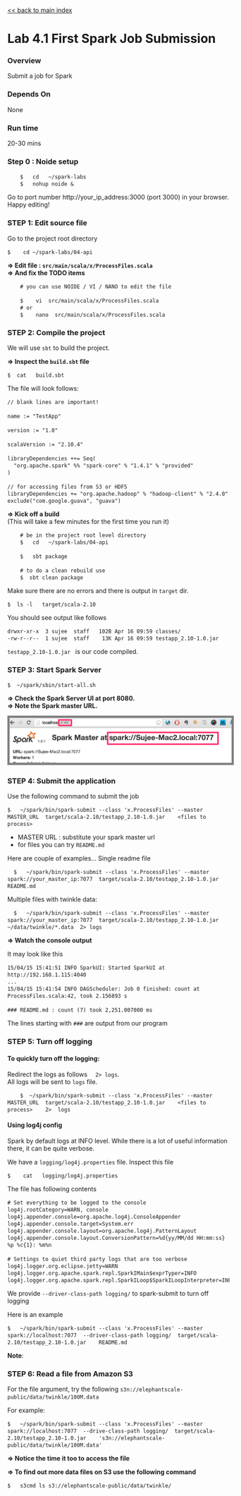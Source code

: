 <link rel='stylesheet' href='../assets/main.css'/>

[<< back to main index](../README.md)

Lab 4.1 First Spark Job Submission
==================================

### Overview
Submit a job for Spark

### Depends On 
None

### Run time
20-30 mins

### Step 0 : Noide setup
```
    $   cd   ~/spark-labs
    $   nohup noide &
```

Go to port number http://your_ip_address:3000  (port 3000) in your browser.   
Happy editing!

### STEP 1: Edit source file

Go to the project root directory

    $    cd ~/spark-labs/04-api


**=> Edit file : `src/main/scala/x/ProcessFiles.scala`**  
**=> And fix the TODO items**

```
    # you can use NOIDE / VI / NANO to edit the file

    $    vi  src/main/scala/x/ProcessFiles.scala
    # or 
    $    nano  src/main/scala/x/ProcessFiles.scala

```


### STEP 2: Compile the project

We will use `sbt` to build the project.  

**=> Inspect the `build.sbt` file**

    $  cat   build.sbt

The file will look follows:

    // blank lines are important!
    
    name := "TestApp"
    
    version := "1.0"
    
    scalaVersion := "2.10.4"
    
    libraryDependencies ++= Seq(
      "org.apache.spark" %% "spark-core" % "1.4.1" % "provided"
    )
    
    // for accessing files from S3 or HDFS
    libraryDependencies += "org.apache.hadoop" % "hadoop-client" % "2.4.0" exclude("com.google.guava", "guava")


**=> Kick off a build**  
(This will take a few minutes for the first time you run it)

```
    # be in the project root level directory
    $   cd   ~/spark-labs/04-api

    $   sbt package

    # to do a clean rebuild use
    $  sbt clean package
```

Make sure there are no errors and there is output in `target` dir.

    $  ls -l   target/scala-2.10

You should see output like follows

    drwxr-xr-x  3 sujee  staff   102B Apr 16 09:59 classes/
    -rw-r--r--  1 sujee  staff    13K Apr 16 09:59 testapp_2.10-1.0.jar

`testapp_2.10-1.0.jar `  is our code compiled.
 

### STEP 3: Start Spark Server

    $  ~/spark/sbin/start-all.sh


**=> Check the Spark Server UI at port 8080.**  
**=> Note the Spark master URL.**  

<img src="../images/5.1b.png" style="border: 5px solid grey; max-width:100%;"/>


### STEP 4: Submit the application

Use the following command to submit the job

    $   ~/spark/bin/spark-submit --class 'x.ProcessFiles' --master MASTER_URL  target/scala-2.10/testapp_2.10-1.0.jar    <files to process>

* MASTER URL : substitute your spark master url
* for files you can try `README.md`

Here are couple of examples... 
Single readme file
```
  $   ~/spark/bin/spark-submit --class 'x.ProcessFiles' --master spark://your_master_ip:7077  target/scala-2.10/testapp_2.10-1.0.jar    README.md
```

Multiple files with twinkle data:
```
  $   ~/spark/bin/spark-submit --class 'x.ProcessFiles' --master spark://your_master_ip:7077  target/scala-2.10/testapp_2.10-1.0.jar    ~/data/twinkle/*.data  2> logs
```


**=> Watch the console output**

It may look like this

    15/04/15 15:41:51 INFO SparkUI: Started SparkUI at http://192.168.1.115:4040
    ...
    15/04/15 15:41:54 INFO DAGScheduler: Job 0 finished: count at ProcessFiles.scala:42, took 2.156893 s

    ### README.md : count (7) took 2,251.007000 ms


The lines starting with `###` are output from our program


### STEP 5:  Turn off logging

#### To quickly turn off the logging:
Redirect the logs as follows `  2> logs`.   
All logs will be sent to `logs` file.  
```
    $  ~/spark/bin/spark-submit --class 'x.ProcessFiles' --master MASTER_URL  target/scala-2.10/testapp_2.10-1.0.jar    <files to process>    2>  logs
```

#### Using log4j config
Spark by default logs at INFO level.  While there is a lot of useful information there, it can be quite verbose.

We have a `logging/log4j.properties` file.  Inspect this file

    $    cat   logging/log4j.properties


The file has following contents

    # Set everything to be logged to the console
    log4j.rootCategory=WARN, console
    log4j.appender.console=org.apache.log4j.ConsoleAppender
    log4j.appender.console.target=System.err
    log4j.appender.console.layout=org.apache.log4j.PatternLayout
    log4j.appender.console.layout.ConversionPattern=%d{yy/MM/dd HH:mm:ss} %p %c{1}: %m%n
    
    # Settings to quiet third party logs that are too verbose
    log4j.logger.org.eclipse.jetty=WARN
    log4j.logger.org.apache.spark.repl.SparkIMain$exprTyper=INFO
    log4j.logger.org.apache.spark.repl.SparkILoop$SparkILoopInterpreter=INFO



We provide `--driver-class-path logging/`  to spark-submit to turn off logging

Here is an example

    $   ~/spark/bin/spark-submit --class 'x.ProcessFiles' --master spark://localhost:7077  --driver-class-path logging/  target/scala-2.10/testapp_2.10-1.0.jar    README.md

**Note**:  
### STEP 6:  Read a file from Amazon S3

For the file argument, try the following `s3n://elephantscale-public/data/twinkle/100M.data`

For example:

    $   ~/spark/bin/spark-submit --class 'x.ProcessFiles' --master spark://localhost:7077  --drive-class-path logging/  target/scala-2.10/testapp_2.10-1.0.jar    's3n://elephantscale-public/data/twinkle/100M.data'


**=> Notice the time it too to access the file**

**=> To find out more data files on S3 use the following command**

    $   s3cmd ls s3://elephantscale-public/data/twinkle/
